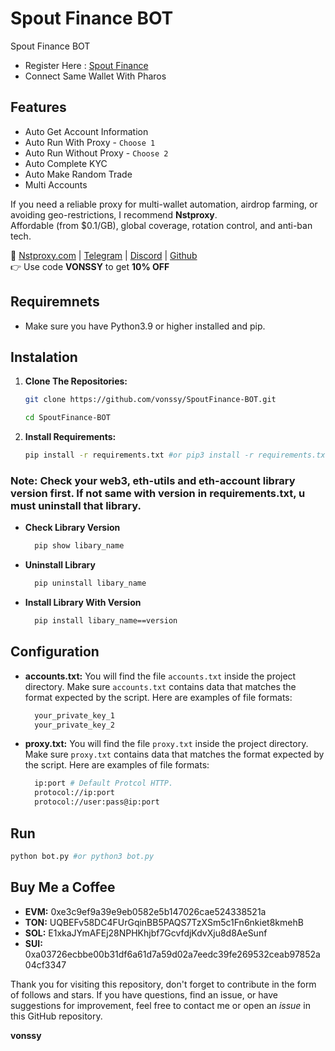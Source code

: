 # Spout Finance BOT
Spout Finance BOT

- Register Here : [Spout Finance](https://www.spout.finance/app/trade)
- Connect Same Wallet With Pharos

## Features

  - Auto Get Account Information
  - Auto Run With Proxy - `Choose 1`
  - Auto Run Without Proxy - `Choose 2`
  - Auto Complete KYC
  - Auto Make Random Trade
  - Multi Accounts

If you need a reliable proxy for multi-wallet automation, airdrop farming, or avoiding geo-restrictions, I recommend **Nstproxy**.  
Affordable (from $0.1/GB), global coverage, rotation control, and anti-ban tech.

🔗 [Nstproxy.com](https://www.nstproxy.com/?utm_source=vonssy) | [Telegram](https://t.me/nstproxy) | [Discord](https://discord.gg/5jjWCAmvng) | [Github](https://github.com/Nstproxy)  
👉 Use code **VONSSY** to get **10% OFF**

## Requiremnets

- Make sure you have Python3.9 or higher installed and pip.

## Instalation

1. **Clone The Repositories:**
   ```bash
   git clone https://github.com/vonssy/SpoutFinance-BOT.git
   ```
   ```bash
   cd SpoutFinance-BOT
   ```

2. **Install Requirements:**
   ```bash
   pip install -r requirements.txt #or pip3 install -r requirements.txt
   ```

### Note: Check your web3, eth-utils and eth-account library version first. If not same with version in requirements.txt, u must uninstall that library.
- **Check Library Version**
  ```bash
    pip show libary_name
  ```
- **Uninstall Library**
  ```bash
    pip uninstall libary_name
  ```
- **Install Library With Version**
  ```bash
    pip install libary_name==version
  ```

## Configuration

- **accounts.txt:** You will find the file `accounts.txt` inside the project directory. Make sure `accounts.txt` contains data that matches the format expected by the script. Here are examples of file formats:
  ```bash
    your_private_key_1
    your_private_key_2
  ```

- **proxy.txt:** You will find the file `proxy.txt` inside the project directory. Make sure `proxy.txt` contains data that matches the format expected by the script. Here are examples of file formats:
  ```bash
    ip:port # Default Protcol HTTP.
    protocol://ip:port
    protocol://user:pass@ip:port
  ```

## Run

```bash
python bot.py #or python3 bot.py
```

## Buy Me a Coffee

- **EVM:** 0xe3c9ef9a39e9eb0582e5b147026cae524338521a
- **TON:** UQBEFv58DC4FUrGqinBB5PAQS7TzXSm5c1Fn6nkiet8kmehB
- **SOL:** E1xkaJYmAFEj28NPHKhjbf7GcvfdjKdvXju8d8AeSunf
- **SUI:** 0xa03726ecbbe00b31df6a61d7a59d02a7eedc39fe269532ceab97852a04cf3347

Thank you for visiting this repository, don't forget to contribute in the form of follows and stars.
If you have questions, find an issue, or have suggestions for improvement, feel free to contact me or open an *issue* in this GitHub repository.

**vonssy**
